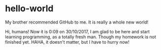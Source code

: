 # hello-world
My brother recommended GitHub to me. It is really a whole new world!

Hi, humans!
Now it is 0:09 on 30/10/2017, I am glad to be here and start learning programming, as a totally fresh man.
Though my homework is not finished yet. HAHA, it doesn't matter, but I have to hurry now!
